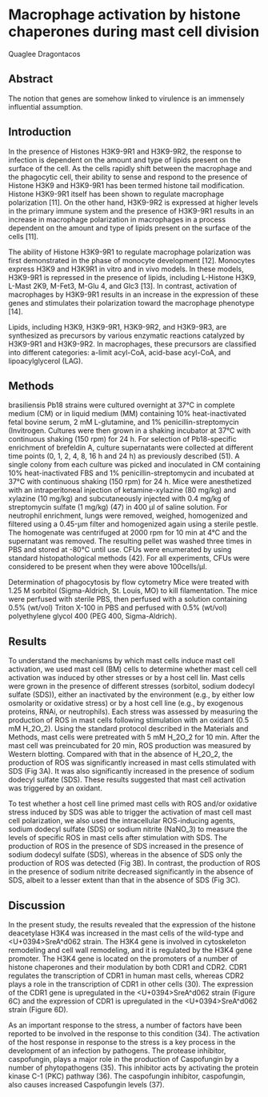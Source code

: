 # Macrophage activation by histone chaperones during mast cell division
Quaglee Dragontacos


## Abstract
The notion that genes are somehow linked to virulence is an immensely influential assumption.


## Introduction
In the presence of Histones H3K9-9R1 and H3K9-9R2, the response to infection is dependent on the amount and type of lipids present on the surface of the cell. As the cells rapidly shift between the macrophage and the phagocytic cell, their ability to sense and respond to the presence of Histone H3K9 and H3K9-9R1 has been termed histone tail modification. Histone H3K9-9R1 itself has been shown to regulate macrophage polarization [11]. On the other hand, H3K9-9R2 is expressed at higher levels in the primary immune system and the presence of H3K9-9R1 results in an increase in macrophage polarization in macrophages in a process dependent on the amount and type of lipids present on the surface of the cells [11].

The ability of Histone H3K9-9R1 to regulate macrophage polarization was first demonstrated in the phase of monocyte development [12]. Monocytes express H3K9 and H3K9R1 in vitro and in vivo models. In these models, H3K9-9R1 is repressed in the presence of lipids, including L-Histone H3K9, L-Mast 2K9, M-Fet3, M-Glu 4, and Glc3 [13]. In contrast, activation of macrophages by H3K9-9R1 results in an increase in the expression of these genes and stimulates their polarization toward the macrophage phenotype [14].

Lipids, including H3K9, H3K9-9R1, H3K9-9R2, and H3K9-9R3, are synthesized as precursors by various enzymatic reactions catalyzed by H3K9-9R1 and H3K9-9R2. In macrophages, these precursors are classified into different categories: a-limit acyl-CoA, acid-base acyl-CoA, and lipoacylglycerol (LAG).


## Methods
brasiliensis Pb18 strains were cultured overnight at 37°C in complete medium (CM) or in liquid medium (MM) containing 10% heat-inactivated fetal bovine serum, 2 mM L-glutamine, and 1% penicillin-streptomycin (Invitrogen. Cultures were then grown in a shaking incubator at 37°C with continuous shaking (150 rpm) for 24 h. For selection of Pb18-specific enrichment of brefeldin A, culture supernatants were collected at different time points (0, 1, 2, 4, 8, 16 h and 24 h) as previously described (51). A single colony from each culture was picked and inoculated in CM containing 10% heat-inactivated FBS and 1% penicillin-streptomycin and incubated at 37°C with continuous shaking (150 rpm) for 24 h. Mice were anesthetized with an intraperitoneal injection of ketamine-xylazine (80 mg/kg) and xylazine (10 mg/kg) and subcutaneously injected with 0.4 mg/kg of streptomycin sulfate (1 mg/kg) (47) in 400 µl of saline solution. For neutrophil enrichment, lungs were removed, weighed, homogenized and filtered using a 0.45-µm filter and homogenized again using a sterile pestle. The homogenate was centrifuged at 2000 rpm for 10 min at 4°C and the supernatant was removed. The resulting pellet was washed three times in PBS and stored at -80°C until use. CFUs were enumerated by using standard histopathological methods (42). For all experiments, CFUs were considered to be present when they were above 100cells/µl.

Determination of phagocytosis by flow cytometry
Mice were treated with 1.25 M sorbitol (Sigma-Aldrich, St. Louis, MO) to kill filamentation. The mice were perfused with sterile PBS, then perfused with a solution containing 0.5% (wt/vol) Triton X-100 in PBS and perfused with 0.5% (wt/vol) polyethylene glycol 400 (PEG 400, Sigma-Aldrich).


## Results
To understand the mechanisms by which mast cells induce mast cell activation, we used mast cell (BM) cells to determine whether mast cell cell activation was induced by other stresses or by a host cell lin. Mast cells were grown in the presence of different stresses (sorbitol, sodium dodecyl sulfate (SDS)), either an inactivated by the environment (e.g., by either low osmolarity or oxidative stress) or by a host cell line (e.g., by exogenous proteins, RNAi, or neutrophils). Each stress was assessed by measuring the production of ROS in mast cells following stimulation with an oxidant (0.5 mM H_2O_2). Using the standard protocol described in the Materials and Methods, mast cells were pretreated with 5 mM H_2O_2 for 10 min. After the mast cell was preincubated for 20 min, ROS production was measured by Western blotting. Compared with that in the absence of H_2O_2, the production of ROS was significantly increased in mast cells stimulated with SDS (Fig 3A). It was also significantly increased in the presence of sodium dodecyl sulfate (SDS). These results suggested that mast cell activation was triggered by an oxidant.

To test whether a host cell line primed mast cells with ROS and/or oxidative stress induced by SDS was able to trigger the activation of mast cell mast cell polarization, we also used the intracellular ROS-inducing agents, sodium dodecyl sulfate (SDS) or sodium nitrite (NaNO_3) to measure the levels of specific ROS in mast cells after stimulation with SDS. The production of ROS in the presence of SDS increased in the presence of sodium dodecyl sulfate (SDS), whereas in the absence of SDS only the production of ROS was detected (Fig 3B). In contrast, the production of ROS in the presence of sodium nitrite decreased significantly in the absence of SDS, albeit to a lesser extent than that in the absence of SDS (Fig 3C).


## Discussion
In the present study, the results revealed that the expression of the histone deacetylase H3K4 was increased in the mast cells of the wild-type and <U+0394>SreA^d062 strain. The H3K4 gene is involved in cytoskeleton remodeling and cell wall remodeling, and it is regulated by the H3K4 gene promoter. The H3K4 gene is located on the promoters of a number of histone chaperones and their modulation by both CDR1 and CDR2. CDR1 regulates the transcription of CDR1 in human mast cells, whereas CDR2 plays a role in the transcription of CDR1 in other cells (30). The expression of the CDR1 gene is upregulated in the <U+0394>SreA^d062 strain (Figure 6C) and the expression of CDR1 is upregulated in the <U+0394>SreA^d062 strain (Figure 6D).

As an important response to the stress, a number of factors have been reported to be involved in the response to this condition (34). The activation of the host response in response to the stress is a key process in the development of an infection by pathogens. The protease inhibitor, caspofungin, plays a major role in the production of Caspofungin by a number of phytopathogens (35). This inhibitor acts by activating the protein kinase C-1 (PKC) pathway (36). The caspofungin inhibitor, caspofungin, also causes increased Caspofungin levels (37).
